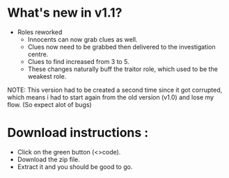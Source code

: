 # What's new in v1.1?
- Roles reworked
  - Innocents can now grab clues as well.
  - Clues now need to be grabbed then delivered to the investigation centre.
  - Clues to find increased from 3 to 5.
  - These changes naturally buff the traitor role, which used to be the weakest role.

NOTE: This version had to be created a second time since it got corrupted, which means i had to start again from the old version (v1.0) and lose my flow. (So expect alot of bugs)
  
# Download instructions :
- Click on the green button (<>code).
- Download the zip file.
- Extract it and you should be good to go.
